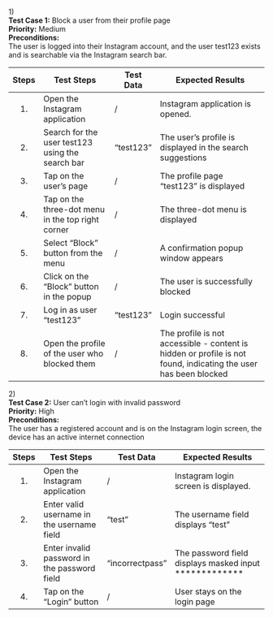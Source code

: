   
1\)  
**Test Case 1:** Block a user from their profile page  
**Priority:** Medium  
**Preconditions:**   
The user is logged into their Instagram account, and the user test123 exists and is searchable via the Instagram search bar.

| Steps | Test Steps | Test Data | Expected Results |
| :---: | ----- | ----- | ----- |
| 1\. | Open the Instagram application | / | Instagram application is opened. |
| 2\. | Search for the user test123 using the search bar | “test123” | The user’s profile is displayed in the search suggestions |
| 3\. | Tap on the user’s page  | / | The profile page “test123” is displayed |
| 4\. | Tap on the three-dot menu in the top right corner | / | The three-dot menu is displayed |
| 5\. | Select “Block” button from the menu | / | A confirmation popup window appears  |
| 6\. | Click on the “Block” button in the popup | / | The user is successfully blocked |
| 7\. | Log in as user “test123”  | “test123” | Login successful |
| 8\. | Open the profile of the user who blocked them | / | The profile is not accessible \- content is hidden or profile is not found, indicating the user has been blocked |

2\)  
**Test Case 2:** User can’t login with invalid password  
**Priority:** High  
**Preconditions:**   
The user has a registered account and is on the Instagram login screen, the device has an active internet connection

| Steps | Test Steps | Test Data | Expected Results |
| :---: | ----- | ----- | ----- |
| 1\. | Open the Instagram application | / | Instagram login screen is displayed. |
| 2\. | Enter valid username in the username field | “test” | The username field displays “test” |
| 3\. | Enter invalid password in the password field | “incorrectpass” | The password field displays masked input \*\*\*\*\*\*\*\*\*\*\*\*\* |
| 4\. | Tap on the “Login” button | / | User stays on the login page |

